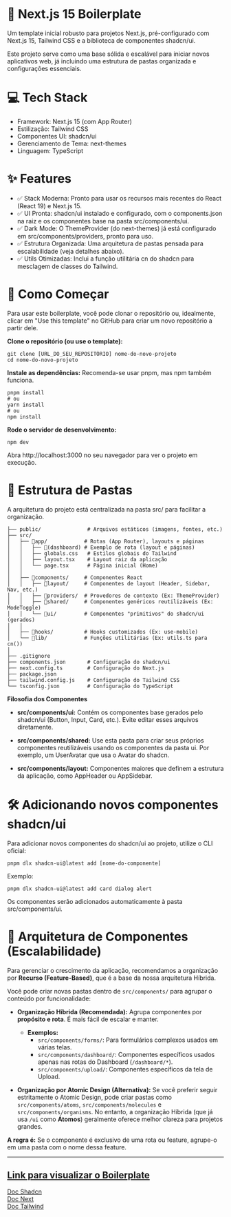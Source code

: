 # 🚀 Next.js 15 Boilerplate
Um template inicial robusto para projetos Next.js, pré-configurado com Next.js 15, Tailwind CSS e a biblioteca de componentes shadcn/ui.

Este projeto serve como uma base sólida e escalável para iniciar novos aplicativos web, já incluindo uma estrutura de pastas organizada e configurações essenciais.


# 💻 Tech Stack
- Framework: Next.js 15 (com App Router)
- Estilização: Tailwind CSS
- Componentes UI: shadcn/ui
- Gerenciamento de Tema: next-themes
- Linguagem: TypeScript


# ✨ Features
- ✅ Stack Moderna: Pronto para usar os recursos mais recentes do React (React 19) e Next.js 15.
- ✅ UI Pronta: shadcn/ui instalado e configurado, com o components.json na raiz e os componentes base na pasta src/components/ui.
- ✅ Dark Mode: O ThemeProvider (do next-themes) já está configurado em src/components/providers, pronto para uso.
- ✅ Estrutura Organizada: Uma arquitetura de pastas pensada para escalabilidade (veja detalhes abaixo).
- ✅ Utils Otimizadas: Inclui a função utilitária cn do shadcn para mesclagem de classes do Tailwind.


# 🚀 Como Começar
Para usar este boilerplate, você pode clonar o repositório ou, idealmente, clicar em "Use this template" no GitHub para criar um novo repositório a partir dele.

**Clone o repositório (ou use o template):**
````
git clone [URL_DO_SEU_REPOSITÓRIO] nome-do-novo-projeto
cd nome-do-novo-projeto
````
**Instale as dependências:**
Recomenda-se usar pnpm, mas npm também funciona.

````
pnpm install
# ou
yarn install
# ou
npm install
````

**Rode o servidor de desenvolvimento:**

````
npm dev
````

Abra http://localhost:3000 no seu navegador para ver o projeto em execução.


# 📂 Estrutura de Pastas
A arquitetura do projeto está centralizada na pasta src/ para facilitar a organização.
````
├── public/               # Arquivos estáticos (imagens, fontes, etc.)
├── src/
│   ├── 📁app/            # Rotas (App Router), layouts e páginas
│   │   ├── 📁(dashboard) # Exemplo de rota (layout e páginas)
│   │   ├── globals.css   # Estilos globais do Tailwind
│   │   ├── layout.tsx    # Layout raiz da aplicação
│   │   └── page.tsx      # Página inicial (Home)
│   │
│   ├── 📁components/     # Componentes React
│   │   ├── 📁layout/     # Componentes de layout (Header, Sidebar, Nav, etc.)
│   │   ├── 📁providers/  # Provedores de contexto (Ex: ThemeProvider)
│   │   ├── 📁shared/     # Componentes genéricos reutilizáveis (Ex: ModeToggle)
│   │   └── 📁ui/         # Componentes "primitivos" do shadcn/ui (gerados)
│   │
│   ├── 📁hooks/          # Hooks customizados (Ex: use-mobile)
│   └── 📁lib/            # Funções utilitárias (Ex: utils.ts para cn())
│
├── .gitignore
├── components.json       # Configuração do shadcn/ui
├── next.config.ts        # Configuração do Next.js
├── package.json
├── tailwind.config.js    # Configuração do Tailwind CSS
└── tsconfig.json         # Configuração do TypeScript
````

**Filosofia dos Componentes**
- **src/components/ui:** Contém os componentes base gerados pelo shadcn/ui (Button, Input, Card, etc.). Evite editar esses arquivos diretamente.

- **src/components/shared:** Use esta pasta para criar seus próprios componentes reutilizáveis usando os componentes da pasta ui. Por exemplo, um UserAvatar que usa o Avatar do shadcn.

- **src/components/layout:** Componentes maiores que definem a estrutura da aplicação, como AppHeader ou AppSidebar.

# 🛠️ Adicionando novos componentes shadcn/ui
Para adicionar novos componentes do shadcn/ui ao projeto, utilize o CLI oficial:

````
pnpm dlx shadcn-ui@latest add [nome-do-componente]
````

Exemplo:

````
pnpm dlx shadcn-ui@latest add card dialog alert
````
Os componentes serão adicionados automaticamente à pasta src/components/ui.


# 🧱 Arquitetura de Componentes (Escalabilidade)

Para gerenciar o crescimento da aplicação, recomendamos a organização por **Recurso (Feature-Based)**, que é a base da nossa arquitetura Híbrida.

Você pode criar novas pastas dentro de `src/components/` para agrupar o conteúdo por funcionalidade:

* **Organização Híbrida (Recomendada):** Agrupa componentes por **propósito e rota**. É mais fácil de escalar e manter.
    * **Exemplos:**
        * `src/components/forms/`: Para formulários complexos usados em várias telas.
        * `src/components/dashboard/`: Componentes específicos usados apenas nas rotas do Dashboard (`/dashboard/*`).
        * `src/components/upload/`: Componentes específicos da tela de Upload.

* **Organização por Atomic Design (Alternativa):** Se você preferir seguir estritamente o Atomic Design, pode criar pastas como `src/components/atoms`, `src/components/molecules` e `src/components/organisms`. No entanto, a organização Híbrida (que já usa `/ui` como **Átomos**) geralmente oferece melhor clareza para projetos grandes.

**A regra é:** Se o componente é exclusivo de uma rota ou feature, agrupe-o em uma pasta com o nome dessa feature.

---
[Link para visualizar o Boilerplate](next-tailwind-shadcn-template.vercel.app)
---

[Doc Shadcn](https://ui.shadcn.com/docs/components)
<br>
[Doc Next](https://nextjs.org/docs/app/getting-started/installation)
<br>
[Doc Tailwind](https://tailwindcss.com/docs/installation/tailwind-cli)
